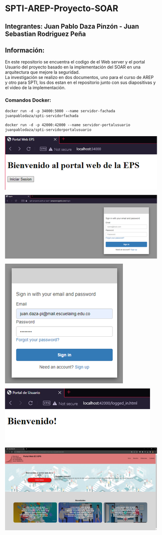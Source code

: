 # SPTI-AREP-Proyecto-SOAR
## Integrantes: Juan Pablo Daza Pinzón - Juan Sebastian Rodriguez Peña
## Información:
En este repositorio se encuentra el codigo de el Web server y el portal Usuario del proyecto basado en la implementación del SOAR en una arquitectura que mejore la seguridad.<br>
La investigación se realizo en dos documentos, uno para el curso de AREP y otro para SPTI, los dos estan en el repositorio junto con sus diapositivas y el video de la implementación.
### Comandos Docker:
```
docker run -d -p 34000:5000 --name servidor-fachada juanpablodaza/spti-servidorfachada
```

```
docker run -d -p 42000:42000 --name servidor-portalusuario juanpablodaza/spti-servidorportalusuario
```

![](./img/index.png)<br>

![](./img/Signin.png)<br>

![](./img/Signin2.png)<br>

![](./img/logged_in.png)<br>

![](./img/front.png)<br>
